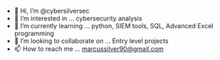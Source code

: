 - 👋 Hi, I’m @cybersilversec
- 👀 I’m interested in ... cybersecurity analysis
- 🌱 I’m currently learning ... python, SIEM tools, SQL, Advanced Excel programming
- 💞️ I’m looking to collaborate on ... Entry level projects
- 📫 How to reach me ... marcussilver90@gmail.com

<!---
cybersilversec/cybersilversec is a ✨ special ✨ repository because its `README.md` (this file) appears on your GitHub profile.
You can click the Preview link to take a look at your changes.
--->
